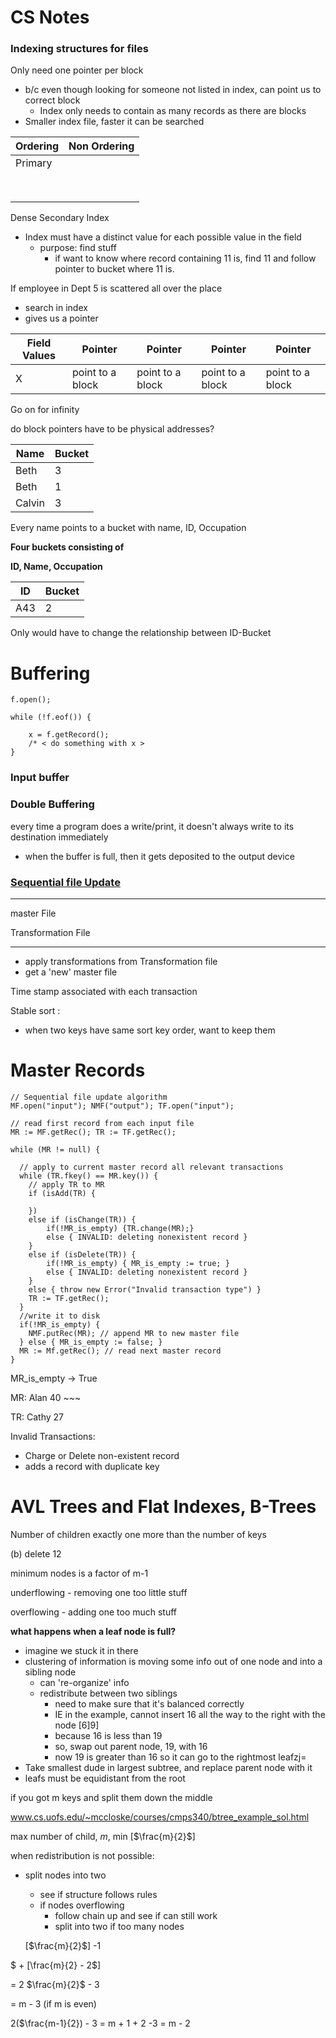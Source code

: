 # CS Notes





### Indexing structures for files





Only need one pointer per block

- b/c even though looking for someone not listed in index, can point us to correct block
  - Index only needs to contain as many records as there are blocks
- Smaller index file, faster it can be searched





| Ordering | Non Ordering |
| -------- | ------------ |
| Primary  |              |
|          |              |
|          |              |
|          |              |
|          |              |
|          |              |
|          |              |
|          |              |
|          |              |





Dense Secondary Index

- Index must have a distinct value for each possible value in the field
  - purpose: find stuff
    - if want to know where record containing 11 is, find 11 and follow pointer to bucket where 11 is.

If employee in Dept 5 is scattered all over the place

- search in index
- gives us a pointer



| Field Values | Pointer          | Pointer          | Pointer          | Pointer          |
| ------------ | ---------------- | ---------------- | ---------------- | ---------------- |
| X            | point to a block | point to a block | point to a block | point to a block |

Go on for infinity



do block pointers have to be physical addresses?



| Name   | Bucket |
| ------ | ------ |
| Beth   | 3      |
| Beth   | 1      |
| Calvin | 3      |

Every name points to a bucket with name, ID, Occupation

**Four buckets consisting of** 

**ID, Name, Occupation**

| ID   | Bucket |
| ---- | ------ |
| A43  | 2      |

Only would have to change the relationship between ID-Bucket

# Buffering

```
f.open();

while (!f.eof()) {

	x = f.getRecord();
	/* < do something with x >
}

```

### Input buffer



### Double Buffering

every time a program does a write/print, it doesn't always write to its destination immediately

- when the buffer is full, then it gets deposited to the output device

### <u>Sequential file Update</u>

-----------------------------

master File

Transformation File

-----------------------------------

 - apply transformations from Transformation file
- get a 'new' master file

Time stamp associated with each transaction



Stable sort :

- when two keys have same sort key order, want to keep them 



# Master Records

```
// Sequential file update algorithm
MF.open("input"); NMF("output"); TF.open("input");

// read first record from each input file
MR := MF.getRec(); TR := TF.getRec();

while (MR != null) {

  // apply to current master record all relevant transactions
  while (TR.fkey() == MR.key()) {
    // apply TR to MR
    if (isAdd(TR) { 
    	
    })
    else if (isChange(TR)) { 
    	if(!MR_is_empty) {TR.change(MR);} 
   		else { INVALID: deleting nonexistent record } 
    }
    else if (isDelete(TR)) { 
   		if(!MR_is_empty) { MR_is_empty := true; }
   		else { INVALID: deleting nonexistent record }
    }
    else { throw new Error("Invalid transaction type") }
    TR := TF.getRec();
  }
  //write it to disk
  if(!MR_is_empty) {
    NMF.putRec(MR); // append MR to new master file
  } else { MR_is_empty := false; }
  MR := Mf.getRec(); // read next master record
}
```

MR_is_empty -> True

MR: Alan 40 ~~~

TR: Cathy 27

Invalid Transactions:

- Charge or Delete non-existent record
- adds a record with duplicate key


# AVL Trees and Flat Indexes, B-Trees

Number of children exactly one more than the number of  keys

(b) delete 12

minimum nodes is a factor of m-1

underflowing - removing one too little stuff

overflowing - adding one too much stuff

**what happens when a leaf node is full?**

- imagine we stuck it in there
- clustering of information is moving some info out of one node and into a sibling node
  - can 're-organize' info
  - redistribute between two siblings
    - need to make sure that it's balanced correctly
    - IE in the example, cannot insert 16 all the way to the right with the node [6]9]
    - because 16 is less than 19
    - so, swap out parent node, 19, with 16
    - now 19 is greater than 16 so it can go to the rightmost leafzj=
- Take smallest dude in largest subtree, and replace parent node with it
- leafs must be equidistant from the root



if you got m keys and split them down the middle

[www.cs.uofs.edu/~mccloske/courses/cmps340/btree_example_sol.html]: BtreeExampleSolutions

www.cs.uofs.edu/~mccloske/courses/cmps340/btree_example_sol.html



max number of child, $m$, min [$\frac{m}{2}$]

when redistribution is not possible:

- split nodes into two
  - see if structure follows rules
  - if nodes overflowing
    - follow chain up and see if can still work
    - split into two if too many nodes

  [$\frac{m}{2}$] -1

$ + $[$\frac{m}{2} - 2$]

= 2 $\frac{m}{2}$ - 3

= m - 3 (if m is even)

2($\frac{m-1}{2}) - 3 = m + 1 + 2 -3 = m - 2

